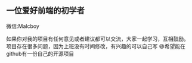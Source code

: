 ## 一位爱好前端的初学者
微信:Malcboy

如果你对我的项目有任何意见或者建议都可以交流，大家一起学习，互相鼓励。
项目存在很多问题，因为上班没有时间修改，有兴趣的可以自己写
:smiley:希望能在github有一份自己的开源项目
